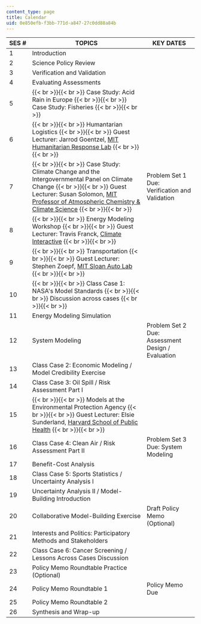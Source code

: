 ```yaml
---
content_type: page
title: Calendar
uid: 0e850efb-f3bb-771d-a847-27c0dd88a84b
---
```


| SES # | TOPICS | KEY DATES |
| --- | --- | --- |
| 1 | Introduction | &nbsp; |
| 2 | Science Policy Review | &nbsp; |
| 3 | Verification and Validation | &nbsp; |
| 4 | Evaluating Assessments | &nbsp; |
| 5 |  {{< br >}}{{< br >}} Case Study: Acid Rain in Europe {{< br >}}{{< br >}} Case Study: Fisheries {{< br >}}{{< br >}}  | &nbsp; |
| 6 |  {{< br >}}{{< br >}} Humantarian Logistics {{< br >}}{{< br >}} Guest Lecturer: Jarrod Goentzel, [MIT Humanitarian Response Lab](http://humanitarian.mit.edu/) {{< br >}}{{< br >}}  | &nbsp; |
| 7 |  {{< br >}}{{< br >}} Case Study: Climate Change and the Intergovernmental Panel on Climate Change {{< br >}}{{< br >}} Guest Lecturer: Susan Solomon, [MIT Professor of Atmospheric Chemistry & Climate Science](https://eapsweb.mit.edu/people/solos) {{< br >}}{{< br >}}  | Problem Set 1 Due: Verification and Validation |
| 8 |  {{< br >}}{{< br >}} Energy Modeling Workshop {{< br >}}{{< br >}} Guest Lecturer: Travis Franck, [Climate Interactive](http://climateinteractive.org/) {{< br >}}{{< br >}}  | &nbsp; |
| 9 |  {{< br >}}{{< br >}} Transportation {{< br >}}{{< br >}} Guest Lecturer: Stephen Zoepf, [MIT Sloan Auto Lab](http://web.mit.edu/sloan-auto-lab/research/beforeh2/team.htm) {{< br >}}{{< br >}}  | &nbsp; |
| 10 |  {{< br >}}{{< br >}} Class Case 1: NASA's Model Standards {{< br >}}{{< br >}} Discussion across cases {{< br >}}{{< br >}}  | &nbsp; |
| 11 | Energy Modeling Simulation | &nbsp; |
| 12 | System Modeling | Problem Set 2 Due: Assessment Design / Evaluation |
| 13 | Class Case 2: Economic Modeling / Model Credibility Exercise | &nbsp; |
| 14 | Class Case 3: Oil Spill / Risk Assessment Part I | &nbsp; |
| 15 |  {{< br >}}{{< br >}} Models at the Environmental Protection Agency {{< br >}}{{< br >}} Guest Lecturer: Elsie Sunderland, [Harvard School of Public Health](http://www.hsph.harvard.edu/elsie-sunderland/) {{< br >}}{{< br >}}  | &nbsp; |
| 16 | Class Case 4: Clean Air / Risk Assessment Part II | Problem Set 3 Due: System Modeling |
| 17 | Benefit-Cost Analysis | &nbsp; |
| 18 | Class Case 5: Sports Statistics / Uncertainty Analysis I | &nbsp; |
| 19 | Uncertainty Analysis II / Model-Building Introduction | &nbsp; |
| 20 | Collaborative Model-Building Exercise | Draft Policy Memo (Optional) |
| 21 | Interests and Politics: Participatory Methods and Stakeholders | &nbsp; |
| 22 | Class Case 6: Cancer Screening / Lessons Across Cases Discussion | &nbsp; |
| 23 | Policy Memo Roundtable Practice (Optional) | &nbsp; |
| 24 | Policy Memo Roundtable 1 | Policy Memo Due |
| 25 | Policy Memo Roundtable 2 | &nbsp; |
| 26 | Synthesis and Wrap-up |